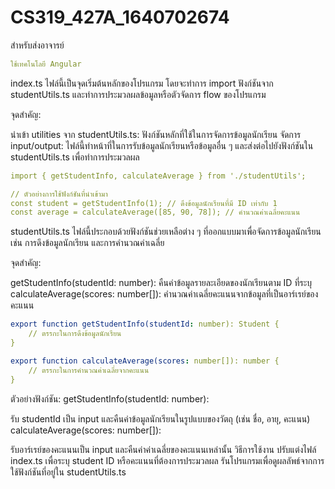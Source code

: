 # CS319_427A_1640702674
สำหรับส่งอาจารย์

```yaml
ใช้เทคโนโลยี Angular
```
index.ts
ไฟล์นี้เป็นจุดเริ่มต้นหลักของโปรแกรม โดยจะทำการ import ฟังก์ชันจาก studentUtils.ts และทำการประมวลผลข้อมูลหรือตัวจัดการ flow ของโปรแกรม

จุดสำคัญ:

นำเข้า utilities จาก studentUtils.ts: ฟังก์ชันหลักที่ใช้ในการจัดการข้อมูลนักเรียน
จัดการ input/output: ไฟล์นี้ทำหน้าที่ในการรับข้อมูลนักเรียนหรือข้อมูลอื่น ๆ และส่งต่อไปยังฟังก์ชันใน studentUtils.ts เพื่อทำการประมวลผล
```yaml
import { getStudentInfo, calculateAverage } from './studentUtils';

// ตัวอย่างการใช้ฟังก์ชันที่นำเข้ามา
const student = getStudentInfo(1); // ดึงข้อมูลนักเรียนที่มี ID เท่ากับ 1
const average = calculateAverage([85, 90, 78]); // คำนวณค่าเฉลี่ยคะแนน

```
studentUtils.ts
ไฟล์นี้ประกอบด้วยฟังก์ชันช่วยเหลือต่าง ๆ ที่ออกแบบมาเพื่อจัดการข้อมูลนักเรียน เช่น การดึงข้อมูลนักเรียน และการคำนวณค่าเฉลี่ย

จุดสำคัญ:

getStudentInfo(studentId: number): คืนค่าข้อมูลรายละเอียดของนักเรียนตาม ID ที่ระบุ
calculateAverage(scores: number[]): คำนวณค่าเฉลี่ยคะแนนจากข้อมูลที่เป็นอาร์เรย์ของคะแนน
```yaml
export function getStudentInfo(studentId: number): Student {
    // ตรรกะในการดึงข้อมูลนักเรียน
}

export function calculateAverage(scores: number[]): number {
    // ตรรกะในการคำนวณค่าเฉลี่ยจากคะแนน
}

```
ตัวอย่างฟังก์ชัน:
getStudentInfo(studentId: number):

รับ studentId เป็น input และคืนค่าข้อมูลนักเรียนในรูปแบบของวัตถุ (เช่น ชื่อ, อายุ, คะแนน)
calculateAverage(scores: number[]):

รับอาร์เรย์ของคะแนนเป็น input และคืนค่าค่าเฉลี่ยของคะแนนเหล่านั้น
วิธีการใช้งาน
ปรับแต่งไฟล์ index.ts เพื่อระบุ student ID หรือคะแนนที่ต้องการประมวลผล
รันโปรแกรมเพื่อดูผลลัพธ์จากการใช้ฟังก์ชันที่อยู่ใน studentUtils.ts
